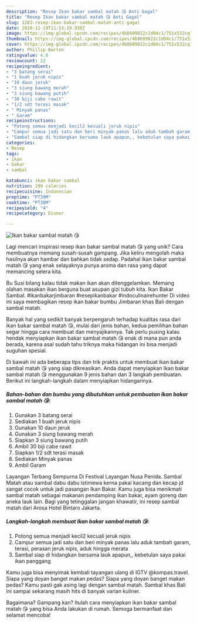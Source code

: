 ```yaml
---
description: "Resep Ikan bakar sambal matah 😘 Anti Gagal"
title: "Resep Ikan bakar sambal matah 😘 Anti Gagal"
slug: 1283-resep-ikan-bakar-sambal-matah-anti-gagal
date: 2020-11-19T11:53:19.938Z
image: https://img-global.cpcdn.com/recipes/4b8609022c1d04c1/751x532cq70/ikan-bakar-sambal-matah-😘-foto-resep-utama.jpg
thumbnail: https://img-global.cpcdn.com/recipes/4b8609022c1d04c1/751x532cq70/ikan-bakar-sambal-matah-😘-foto-resep-utama.jpg
cover: https://img-global.cpcdn.com/recipes/4b8609022c1d04c1/751x532cq70/ikan-bakar-sambal-matah-😘-foto-resep-utama.jpg
author: Phillip Barton
ratingvalue: 4.8
reviewcount: 12
recipeingredient:
- "3 batang serai"
- "1 buah jeruk nipis"
- "10 daun jeruk"
- "3 siung bawang merah"
- "3 siung bawang putih"
- "30 biji cabe rawit"
- "1/2 sdt terasi masak"
- " Minyak panas"
- " Garam"
recipeinstructions:
- "Potong semua menjadi kecil2 kecuali jeruk nipis"
- "Campur semua jadi satu dan beri minyak panas lalu aduk tambah garam, terasi, perasan jeruk nipis, aduk hingga merata"
- "Sambal siap di hidangkan bersama lauk apapun,, kebetulan saya pakai ikan panggang"
categories:
- Resep
tags:
- ikan
- bakar
- sambal

katakunci: ikan bakar sambal 
nutrition: 299 calories
recipecuisine: Indonesian
preptime: "PT39M"
cooktime: "PT30M"
recipeyield: "4"
recipecategory: Dinner

---
```



![Ikan bakar sambal matah 😘](https://img-global.cpcdn.com/recipes/4b8609022c1d04c1/751x532cq70/ikan-bakar-sambal-matah-😘-foto-resep-utama.jpg)

Lagi mencari inspirasi resep ikan bakar sambal matah 😘 yang unik? Cara membuatnya memang susah-susah gampang. Jika keliru mengolah maka hasilnya akan hambar dan bahkan tidak sedap. Padahal ikan bakar sambal matah 😘 yang enak selayaknya punya aroma dan rasa yang dapat memancing selera kita.

Bu Susi bilang kalau tidak makan ikan akan ditenggelamkan. Memang olahan masakan ikan berguna buat asupan gizi tubuh kita. Ikan Bakar Sambal. #ikanbakarjimbaran #resepikanbakar #indoculinairehunter Di video ini saya membagikan resep ikan bakar bumbu Jimbaran khas Bali dengan sambal matah.

Banyak hal yang sedikit banyak berpengaruh terhadap kualitas rasa dari ikan bakar sambal matah 😘, mulai dari jenis bahan, kedua pemilihan bahan segar hingga cara membuat dan menyajikannya. Tak perlu pusing kalau hendak menyiapkan ikan bakar sambal matah 😘 enak di mana pun anda berada, karena asal sudah tahu triknya maka hidangan ini bisa menjadi suguhan spesial.


Di bawah ini ada beberapa tips dan trik praktis untuk membuat ikan bakar sambal matah 😘 yang siap dikreasikan. Anda dapat menyiapkan Ikan bakar sambal matah 😘 menggunakan 9 jenis bahan dan 3 langkah pembuatan. Berikut ini langkah-langkah dalam menyiapkan hidangannya.

<!--inarticleads1-->

##### Bahan-bahan dan bumbu yang dibutuhkan untuk pembuatan Ikan bakar sambal matah 😘:

1. Gunakan 3 batang serai
1. Sediakan 1 buah jeruk nipis
1. Gunakan 10 daun jeruk
1. Gunakan 3 siung bawang merah
1. Siapkan 3 siung bawang putih
1. Ambil 30 biji cabe rawit
1. Siapkan 1/2 sdt terasi masak
1. Sediakan  Minyak panas
1. Ambil  Garam


Layangan Terbang Sempurna Di Festival Layangan Nusa Penida. Sambal Matah atau sambal dabu dabu istimewa kerna pakai kacang dan kecap jd sangat cocok untuk jadi pasangan Ikan Bakar. Kamu juga bisa menikmati sambal matah sebagai makanan pendamping ikan bakar, ayam goreng dan aneka lauk lain. Bagi yang tetinggalan jangan khawatir, ini resep sambal matah dari Arosa Hotel Bintaro Jakarta. 

<!--inarticleads2-->

##### Langkah-langkah membuat Ikan bakar sambal matah 😘:

1. Potong semua menjadi kecil2 kecuali jeruk nipis
1. Campur semua jadi satu dan beri minyak panas lalu aduk tambah garam, terasi, perasan jeruk nipis, aduk hingga merata
1. Sambal siap di hidangkan bersama lauk apapun,, kebetulan saya pakai ikan panggang


Kamu juga bisa menyimak kembali tayangan ulang di IGTV @kompas.travel. Siapa yang doyan banget makan pedas? Siapa yang doyan banget makan pedas? Kamu pasti gak asing lagi dengan sambal matah. Sambal khas Bali ini sampai sekarang masih hits di banyak varian kuliner. 

Bagaimana? Gampang kan? Itulah cara menyiapkan ikan bakar sambal matah 😘 yang bisa Anda lakukan di rumah. Semoga bermanfaat dan selamat mencoba!
